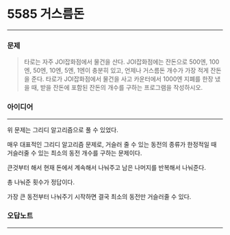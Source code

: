 # 5585 거스름돈
------------
### 문제

>타로는 자주 JOI잡화점에서 물건을 산다. JOI잡화점에는 잔돈으로 500엔, 100엔, 50엔, 10엔, 5엔, 1엔이 충분히 있고, 언제나 거스름돈 개수가 가장 적게 잔돈을 준다. 타로가 JOI잡화점에서 물건을 사고 카운터에서 1000엔 지폐를 한장 냈을 때, 받을 잔돈에 포함된 잔돈의 개수를 구하는 프로그램을 작성하시오.

### 아이디어
----------
위 문제는 그리디 알고리즘으로 풀 수 있었다.

매우 대표적인 그리디 알고리즘 문제로, 거슬러 줄 수 있는 동전의 종류가 한정적일 때 거슬러줄 수 있는 최소의 동전 개수를 구하는 문제이다.

큰것부터 해서 현재 돈에서 계속해서 나눠주고 남은 나머지를 반복해서 나눠준다.

총 나눠준 횟수가 정답이다.

가장 큰 동전부터 나눠주기 시작하면 결국 최소의 동전만 거슬러줄 수 있다.

### 오답노트
----------
